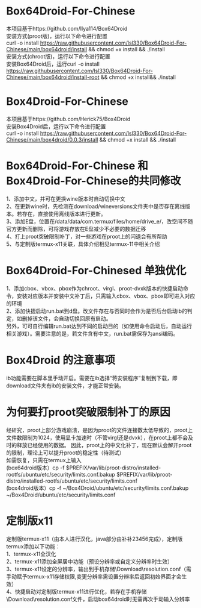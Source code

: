 # Box64Droid-For-Chinese  
本项目基于https://github.com/Ilya114/Box64Droid  
安装方式(proot版)，运行以下命令进行配置  
curl -o install https://raw.githubusercontent.com/lsl330/Box64Droid-For-Chinese/main/box64droid/install && chmod +x install && ./install  
安装方式(chroot版)，运行以下命令进行配置  
安装Box64Droid后，运行curl -o install https://raw.githubusercontent.com/lsl330/Box64Droid-For-Chinese/main/box64droid/install-root && chmod +x install&& ./install

# Box4Droid-For-Chinese  
本项目基于https://github.com/Herick75/Box4Droid  
安装Box4Droid后，运行以下命令进行配置  
curl -o install https://raw.githubusercontent.com/lsl330/Box64Droid-For-Chinese/main/box4droid/0.0.3/install && chmod +x install && ./install

# Box64Droid-For-Chinese 和 Box4Droid-For-Chinese的共同修改  
1、添加中文，并可在更换wine版本时自动切换中文  
2、在更新wine时，先检测在download/wineversions文件夹中是否存在离线版本。若存在，直接使用离线版本进行更新。  
3、添加E盘，位置在/data/data/com.termux/files/home/drive_e/，改空间不随官方更新而删除，可将游戏存放在E盘减少不必要的数据迁移  
4、打上proot突破限制补丁，对一些游戏在proot上的闪退会有所帮助  
5、与定制版termux-x11关联，具体介绍相见termux-11中相关介绍  

# Box64Droid-For-Chinesed 单独优化    
1、添加cbox、vbox、pbox作为chroot、virgl、proot-dvxk版本的快捷启动命令，安装对应版本并安装中文补丁后，只需输入cbox、vbox、pbox即可进入对应的环境  
2、添加快捷启动run.bat到d盘。改文件存在与否同时会作为是否后台启动ib的判定，如删掉该文件，会自动切换回原有启动。  
   另外，可可自行编辑run.bat达到不同的启动目的（如使用命令启动后，自动运行相关游戏）。需要注意的是，若文件含有中文，run.bat需保存为ansi编码。  
   
# Box4Droid 的注意事项    
ib功能需要在脚本里手动开启。需要在ib选择“蒋安装程序”复制到下载，即download文件夹有ib的安装文件，才能正常安装。  

# 为何要打proot突破限制补丁的原因  
经研究，proot上部分游戏崩溃，是因为proot的文件连接数太低导致的，proot上文件数限制为1024，使用显卡加速时（不管virgl还是dvxk），在proot上都不会及时的释放已经使用的数据。
因此，proot上的中文化补丁，现在默认会解开proot的限制，理论上可以提升proot的稳定性（待测试）  
如需恢复，只需在termux上输入  
(box64droid版本）cp -f $PREFIX/var/lib/proot-distro/installed-rootfs/ubuntu/etc/security/limits.conf.bakup $PREFIX/var/lib/proot-distro/installed-rootfs/ubuntu/etc/security/limits.conf  
(box4droid版本）cp -f ~/Box4Droid/ubuntu/etc/security/limits.conf.bakup ~/Box4Droid/ubuntu/etc/security/limits.conf  

# 定制版x11  
定制版termux-x11（由本人进行汉化，java部分由补补23456完成），定制版termux添加以下功能：  
1、termux-x11全汉化  
2、termux-x11添加全屏居中功能（预设分辨率或自定义分辨率时生效）  
3、termux-x11设定的分辨率，输出到手机存储\Download\resolution.conf（需手动赋予termux-x11存储权限,变更分辨率需设置分辨率后返回初始界面才会生效）  
4、快捷启动对定制版termux-x11进行优化，若存在手机存储\Download\resolution.conf文件，启动box64droid时无需再次手动输入分辨率
